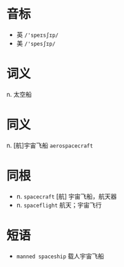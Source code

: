 # 音标

- 英 `/'speɪsʃɪp/`
- 美 `/'spesʃɪp/`

# 词义

n. 太空船


# 同义

n. [航]宇宙飞船
`aerospacecraft`

# 同根

- n. `spacecraft` [航] 宇宙飞船，航天器
- n. `spaceflight` 航天；宇宙飞行

# 短语

- `manned spaceship` 载人宇宙飞船

